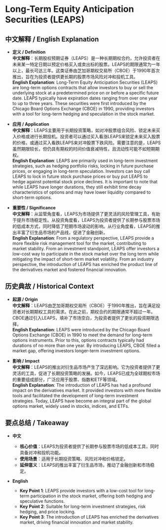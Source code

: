 # Long-Term Equity Anticipation Securities (LEAPS)

## 中文解释 / English Explanation

* **定义 / Definition**  
  **中文解释**：长期股权预期证券（LEAPS）是一种长期期权合约，允许投资者在未来某一特定日期以预定价格买入或卖出标的股票。LEAPS的期限通常为一年以上，最长可达三年。这类证券由芝加哥期权交易所（CBOE）于1990年首次推出，旨在为投资者提供更长期的股票市场风险对冲和投机工具。  
  **English Explanation**: Long-Term Equity Anticipation Securities (LEAPS) are long-term options contracts that allow investors to buy or sell the underlying stock at a predetermined price on or before a specific future date. LEAPS typically have expiration dates ranging from over one year to up to three years. These securities were first introduced by the Chicago Board Options Exchange (CBOE) in 1990, providing investors with a tool for long-term hedging and speculation in the stock market.

* **应用 / Application**  
  **中文解释**：LEAPS主要用于长期投资策略，如对冲股票组合风险、锁定未来买入价格或进行长期投机。投资者可以通过买入看涨LEAPS来锁定未来买入股票的价格，或通过买入看跌LEAPS来对冲股票下跌风险。需要注意的是，LEAPS虽然期限较长，但仍具有期权的时间价值衰减特性，且流动性可能不如短期期权。  
  **English Explanation**: LEAPS are primarily used in long-term investment strategies, such as hedging portfolio risks, locking in future purchase prices, or engaging in long-term speculation. Investors can buy call LEAPS to lock in future stock purchase prices or buy put LEAPS to hedge against potential stock price declines. It is important to note that while LEAPS have longer durations, they still exhibit time decay characteristics of options and may have lower liquidity compared to short-term options.

* **重要性 / Significance**  
  **中文解释**：从监管角度看，LEAPS为市场提供了更灵活的风险管理工具，有助于提升市场稳定性。从投资角度看，LEAPS为投资者提供了长期参与股票市场的低成本方式，同时降低了短期市场波动的影响。从行业角度看，LEAPS的推出丰富了衍生品市场的产品线，促进了金融创新。  
  **English Explanation**: From a regulatory perspective, LEAPS provide a more flexible risk management tool for the market, contributing to market stability. From an investment standpoint, LEAPS offer investors a low-cost way to participate in the stock market over the long term while mitigating the impact of short-term market volatility. From an industry perspective, the introduction of LEAPS has enriched the product line of the derivatives market and fostered financial innovation.

## 历史典故 / Historical Context

* **起源 / Origin**  
  **中文解释**：LEAPS由芝加哥期权交易所（CBOE）于1990年推出，旨在满足投资者对长期期权工具的需求。在此之前，期权合约的期限通常不超过一年。CBOE通过引入LEAPS，填补了市场空白，为投资者提供了更长的投资期限选择。  
  **English Explanation**: LEAPS were introduced by the Chicago Board Options Exchange (CBOE) in 1990 to meet the demand for long-term options instruments. Prior to this, options contracts typically had durations of no more than one year. By introducing LEAPS, CBOE filled a market gap, offering investors longer-term investment options.

* **影响 / Impact**  
  **中文解释**：LEAPS的推出对衍生品市场产生了深远影响。它为投资者提供了更灵活的工具，促进了长期投资策略的发展。如今，LEAPS已成为全球期权市场的重要组成部分，广泛应用于股票、指数和ETF等领域。  
  **English Explanation**: The introduction of LEAPS has had a profound impact on the derivatives market. It provided investors with more flexible tools and facilitated the development of long-term investment strategies. Today, LEAPS have become an integral part of the global options market, widely used in stocks, indices, and ETFs.

## 要点总结 / Takeaway

* **中文**  
  - **核心价值**：LEAPS为投资者提供了长期参与股票市场的低成本工具，同时具备对冲和投机功能。  
  - **使用场景**：适用于长期投资策略、风险对冲和价格锁定。  
  - **延伸意义**：LEAPS的推出丰富了衍生品市场，推动了金融创新和市场稳定。

* **English**  
  - **Key Point 1**: LEAPS provide investors with a low-cost tool for long-term participation in the stock market, offering both hedging and speculative functions.  
  - **Key Point 2**: Suitable for long-term investment strategies, risk hedging, and price locking.  
  - **Key Point 3**: The introduction of LEAPS has enriched the derivatives market, driving financial innovation and market stability.